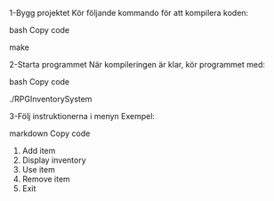 1-Bygg projektet
Kör följande kommando för att kompilera koden:

bash
Copy code


make


2-Starta programmet
När kompileringen är klar, kör programmet med:

bash
Copy code


./RPGInventorySystem



3-Följ instruktionerna i menyn
Exempel:

markdown
Copy code
1. Add item
2. Display inventory
3. Use item
4. Remove item
5. Exit
